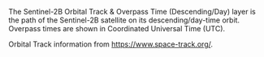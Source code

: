 The Sentinel-2B Orbital Track & Overpass Time (Descending/Day) layer is the path of the Sentinel-2B satellite on its descending/day-time orbit. Overpass times are shown in Coordinated Universal Time (UTC).

Orbital Track information from <https://www.space-track.org/>.
